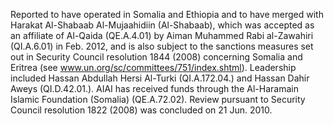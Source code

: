  Reported to have operated in Somalia and Ethiopia and to have merged with 
Harakat Al-Shabaab Al-Mujaahidiin (Al-Shabaab), which was accepted as an 
affiliate of Al-Qaida (QE.A.4.01) by Aiman Muhammed Rabi al-Zawahiri
(QI.A.6.01) in Feb. 2012, and is also subject to the sanctions measures set out
in Security Council resolution 1844 (2008) concerning Somalia and Eritrea (see 
www.un.org/sc/committees/751/index.shtml). Leadership included Hassan Abdullah 
Hersi Al-Turki (QI.A.172.04.) and Hassan Dahir Aweys (QI.D.42.01.). AIAI has
received funds through the Al-Haramain Islamic Foundation (Somalia) 
(QE.A.72.02). Review pursuant to Security Council resolution 1822 (2008) was
concluded on 21 Jun. 2010. 
